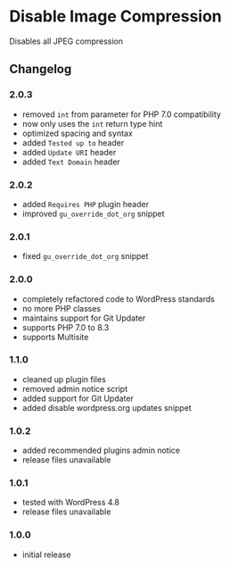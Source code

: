 # Disable Image Compression

Disables all JPEG compression

## Changelog

### 2.0.3
- removed `int` from parameter for PHP 7.0 compatibility
- now only uses the `int` return type hint
- optimized spacing and syntax
- added `Tested up to` header
- added `Update URI` header
- added `Text Domain` header

### 2.0.2
- added `Requires PHP` plugin header
- improved `gu_override_dot_org` snippet

### 2.0.1
- fixed `gu_override_dot_org` snippet

### 2.0.0
- completely refactored code to WordPress standards
- no more PHP classes
- maintains support for Git Updater
- supports PHP 7.0 to 8.3
- supports Multisite

### 1.1.0
- cleaned up plugin files
- removed admin notice script
- added support for Git Updater
- added disable wordpress.org updates snippet

### 1.0.2
- added recommended plugins admin notice
- release files unavailable

### 1.0.1
- tested with WordPress 4.8
- release files unavailable

### 1.0.0
- initial release
